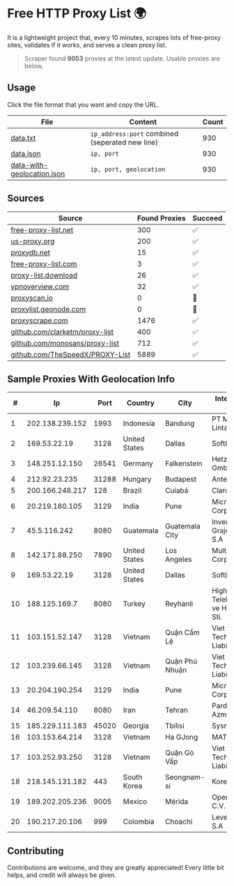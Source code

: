 
# Free HTTP Proxy List 🌍

It is a lightweight project that, every 10 minutes, scrapes lots of free-proxy sites, validates if it works, and serves a clean proxy list.


> Scraper found **9053** proxies at the latest update. Usable proxies are below.

## Usage

Click the file format that you want and copy the URL.


|File|Content|Count|
|----|-------|-----|
|[data.txt](https://raw.githubusercontent.com/themiralay/Proxy-List-World/master/data.txt)|`ip_address:port` combined (seperated new line)|930|
|[data.json](https://raw.githubusercontent.com/themiralay/Proxy-List-World/master/data.json)|`ip, port`|930|
|[data-with-geolocation.json](https://raw.githubusercontent.com/themiralay/Proxy-List-World/master/data-with-geolocation.json)|`ip, port, geolocation`|930|

## Sources

|Source|Found Proxies|Succeed|
|------|-------------|-------|
|[free-proxy-list.net](https://free-proxy-list.net)|300|✅|
|[us-proxy.org](https://www.us-proxy.org)|200|✅|
|[proxydb.net](http://proxydb.net)|15|✅|
|[free-proxy-list.com](https://free-proxy-list.com/?page=&port=&type%5B%5D=http&type%5B%5D=https&up_time=0&search=Search)|3|✅|
|[proxy-list.download](https://www.proxy-list.download/HTTP)|26|✅|
|[vpnoverview.com](https://vpnoverview.com/privacy/anonymous-browsing/free-proxy-servers)|32|✅|
|[proxyscan.io](https://www.proxyscan.io)|0|🚫|
|[proxylist.geonode.com](https://proxylist.geonode.com/api/proxy-list?limit=300&page=1&sort_by=lastChecked&sort_type=desc&protocols=http,https)|0|🚫|
|[proxyscrape.com](https://api.proxyscrape.com/v2/?request=displayproxies&protocol=http&timeout=10000&country=all&ssl=all&anonymity=all)|1476|✅|
|[github.com/clarketm/proxy-list](https://raw.githubusercontent.com/clarketm/proxy-list/master/proxy-list-raw.txt)|400|✅|
|[github.com/monosans/proxy-list](https://raw.githubusercontent.com/monosans/proxy-list/main/proxies/http.txt)|712|✅|
|[github.com/TheSpeedX/PROXY-List](https://raw.githubusercontent.com/TheSpeedX/PROXY-List/master/http.txt)|5889|✅|


## Sample Proxies With Geolocation Info

|#|Ip|Port|Country|City|Internet Service Provider|
|-|--|----|-------|----|-------------------------|
|1|202.138.239.152|1993|Indonesia|Bandung|PT Melvar Lintasnusa|
|2|169.53.22.19|3128|United States|Dallas|SoftLayer|
|3|148.251.12.150|26541|Germany|Falkenstein|Hetzner Online GmbH|
|4|212.92.23.235|31288|Hungary|Budapest|Antenna Hungaria|
|5|200.166.248.217|128|Brazil|Cuiabá|Claro S.A|
|6|20.219.180.105|3129|India|Pune|Microsoft Corporation|
|7|45.5.116.242|8080|Guatemala|Guatemala City|Inversiones Grajeda Andrade S.A|
|8|142.171.88.250|7890|United States|Los Angeles|Multacom Corporation|
|9|169.53.22.19|3128|United States|Dallas|SoftLayer|
|10|188.125.169.7|8080|Turkey|Reyhanli|High Speed Telekomunikasyon ve Hab. Hiz. Ltd. Sti.|
|11|103.151.52.147|3128|Vietnam|Quận Cẩm Lệ|Viet Digital Technology Liability Company|
|12|103.239.66.145|3128|Vietnam|Quận Phú Nhuận|Viet Digital Technology Liability Company|
|13|20.204.190.254|3129|India|Pune|Microsoft Corporation|
|14|46.209.54.110|8080|Iran|Tehran|Pardazeshgar Ray Azma Co. Ltd.|
|15|185.229.111.183|45020|Georgia|Tbilisi|Sysnet LLC|
|16|103.153.64.214|3128|Vietnam|Ha GJong|MAT-HN|
|17|103.252.93.250|3128|Vietnam|Quận Gò Vấp|Viet Digital Technology Liability Company|
|18|218.145.131.182|443|South Korea|Seongnam-si|Korea Telecom|
|19|189.202.205.236|9005|Mexico|Mérida|Operbes, S.A. de C.V.|
|20|190.217.20.106|999|Colombia|Choachi|Level 3 Colombia S.A|



## Contributing

Contributions are welcome, and they are greatly appreciated! Every
little bit helps, and credit will always be given.

